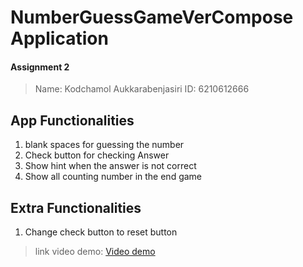 # NumberGuessGameVerCompose Application
#### Assignment 2

>Name: Kodchamol Aukkarabenjasiri
>ID: 6210612666



## App Functionalities
1. blank spaces for guessing the number
2. Check button for checking Answer
3. Show hint when the answer is not correct
4. Show all counting number in the end game

## Extra Functionalities
1. Change check button to reset button

> link video demo: [Video demo](https://youtu.be/y3nzbgpLBts)
